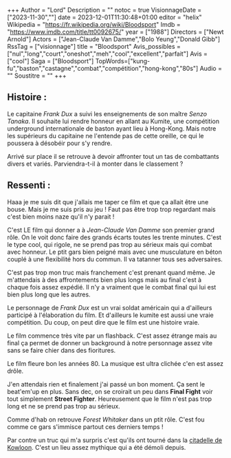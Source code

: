 +++
Author = "Lord"
Description = ""
notoc = true
VisionnageDate = ["2023-11-30",""]
date = 2023-12-01T11:30:48+01:00
editor = "helix"
Wikipedia = "https://fr.wikipedia.org/wiki/Bloodsport"
Imdb = "https://www.imdb.com/title/tt0092675/"
year = ["1988"]
Directors = ["Newt Arnold"]
Actors = ["Jean-Claude Van Damme","Bolo Yeung","Donald Gibb"]
RssTag = ["visionnage"]
title = "Bloodsport"
Avis_possibles = ["nul","long","court","oneshot","meh","cool","excellent","parfait"]
Avis = ["cool"] 
Saga = ["Bloodsport"]
TopWords=["kung-fu","baston","castagne","combat","compétition","hong-kong","80s"]
Audio = ""
Soustitre = ""
+++
## Histoire : 
Le capitaine *Frank Dux* a suivi les enseignements de son maître *Senzo Tanaka*.
Il souhaite lui rendre honneur en allant au Kumite, une compétition underground internationale de baston ayant lieu à Hong-Kong.
Mais notre les supérieurs du capitaine ne l'entende pas de cette oreille, ce qui le poussera à désobéir pour s'y rendre.

Arrivé sur place il se retrouve à devoir affronter tout un tas de combattants divers et variés.
Parviendra-t-il à monter dans le classement ?

## Ressenti :
Haaa je me suis dit que j'allais me taper ce film et que ça allait être une bouse.
Mais je me suis pris au jeu !
Faut pas être trop trop regardant mais c'est bien moins naze qu'il n'y parait !

C'est LE film qui donner a à *Jean-Claude Van Damme* son premier grand rôle.
On le voit donc faire des grands écarts toutes les trente minutes.
C'est le type cool, qui rigole, ne se prend pas trop au sérieux mais qui combat avec honneur.
Le ptit gars bien peigné mais avec une musculature en béton couplé à une flexibilité hors du commun.
Il va tatanner tous ses adversaires.

C'est pas trop mon truc mais franchement c'est prenant quand même.
Je m'attendais à des affrontements bien plus longs mais au final c'est à chaque fois assez expédié.
Il n'y a vraiment que le combat final qui lui est bien plus long que les autres.

Le personnage de *Frank Dux* est un vrai soldat américain qui a d'ailleurs participé à l'élaboration du film.
Et d'ailleurs le kumite est aussi une vraie compétition.
Du coup, on peut dire que le film est une histoire vraie.

Le film commence très vite par un flashback.
C'est assez étrange mais au final ça permet de donner un background à notre personnage assez vite sans se faire chier dans des fioritures.

Le film fleure bon les années 80.
La musique est ultra clichée c'en est assez drôle.

J'en attendais rien et finalement j'ai passé un bon moment.
Ça sent le beat'em'up en plus.
Sans dec, on se croirait un peu dans **Final Fight** voir tout simplement **Street Fighter**.
Heureusement que le film n'est pas trop long et ne se prend pas trop au sérieux.

Comme d'hab on retrouve *Forest Whitaker* dans un ptit rôle.
C'est fou comme ce gars s'immisce partout ces derniers temps !

Par contre un truc qui m'a surpris c'est qu'ils ont tourné dans la [citadelle de Kowloon](https://fr.wikipedia.org/wiki/Citadelle_de_Kowloon).
C'est un lieu assez mythique qui a été démoli depuis.
